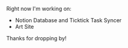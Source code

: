 Right now I'm working on: 

- Notion Database and Ticktick Task Syncer
- Art Site

Thanks for dropping by!
